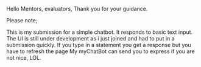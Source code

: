 Hello Mentors, evaluators, Thank you for your guidance. 

Please note; 

This is my submission for a simple chatbot.
It responds to basic text input.
The UI is still under development as i just joined and had to put in a submission quickly.
If you type in a statement you get a response but you have to refresh the page
My myChatBot can send you to express if you are not nice, LOL.